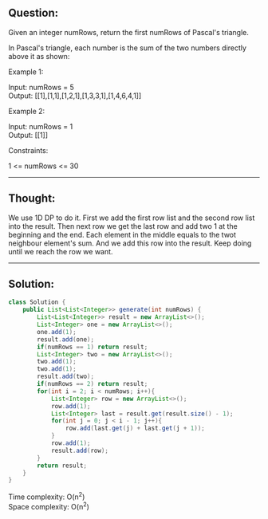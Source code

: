 ## Question: 

Given an integer numRows, return the first numRows of Pascal's triangle.

In Pascal's triangle, each number is the sum of the two numbers directly above it as shown: 

Example 1:  

Input: numRows = 5  
Output: [[1],[1,1],[1,2,1],[1,3,3,1],[1,4,6,4,1]]  

Example 2:  

Input: numRows = 1  
Output: [[1]]  

Constraints:  

1 <= numRows <= 30  

---
## Thought:
We use 1D DP to do it. First we add the first row list and the second row list into the result. Then next row we get the last row and add two 1 at 
the beginning and the end. Each element in the middle equals to the twot neighbour element's sum. And we add this row into the result. Keep doing 
until we reach the row we want.

---
## Solution:
```Java
class Solution {
    public List<List<Integer>> generate(int numRows) {
        List<List<Integer>> result = new ArrayList<>();
        List<Integer> one = new ArrayList<>();
        one.add(1);
        result.add(one);
        if(numRows == 1) return result;
        List<Integer> two = new ArrayList<>();
        two.add(1);
        two.add(1);
        result.add(two);
        if(numRows == 2) return result;
        for(int i = 2; i < numRows; i++){
            List<Integer> row = new ArrayList<>();
            row.add(1);
            List<Integer> last = result.get(result.size() - 1);
            for(int j = 0; j < i - 1; j++){ 
                row.add(last.get(j) + last.get(j + 1));
            } 
            row.add(1);
            result.add(row);
        }
        return result;
    }
}
```
Time complexity: O(n<sup>2</sup>)  
Space complexity: O(n<sup>2</sup>)
